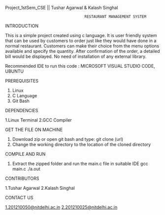 Project_1stSem_CSE || Tushar Agarwal &amp; Kalash Singhal

                                        RESTAURANT MANAGEMENT SYSTEM

INTRODUCTION

This is a simple project created using c language. It is user friendly system that can be used by customers to order just like they would have done in a normal restaurant. Customers can make their choice from the menu options available and specify the quantity. After confirmation of the order, a detailed bill would be displayed. No need of installation of any external library.

Recommended IDE  to run this code : MICROSOFT VISUAL STUDIO CODE, UBUNTU

PREREQUISITES

1. Linux
2. C Language
3. Git Bash

DEPENDENCIES

1.Linux Terminal 
2.GCC Compiler

GET THE FILE ON MACHINE

1. Download zip or open git bash and type: git clone (url)
2. Change the working directory to the location of the cloned directory

COMPILE AND RUN

1. Extract the zipped folder and run the main.c file in suitable IDE 
  gcc main.c
  ./a.out


CONTRIBUTORS

1.Tushar Agarwal
2.Kalash Singhal

CONTACT US

1.201210050@nitdelhi.ac.in
2.201210025@nitdelhi.ac.in



